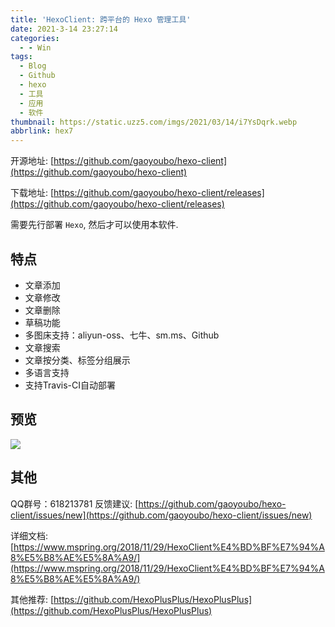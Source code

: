 ```yaml
---
title: 'HexoClient: 跨平台的 Hexo 管理工具'
date: 2021-3-14 23:27:14
categories:
  - - Win
tags:
  - Blog
  - Github
  - hexo
  - 工具
  - 应用
  - 软件
thumbnail: https://static.uzz5.com/imgs/2021/03/14/i7YsDqrk.webp
abbrlink: hex7
---
```



开源地址: [https://github.com/gaoyoubo/hexo-client](https://github.com/gaoyoubo/hexo-client) 

下载地址: [https://github.com/gaoyoubo/hexo-client/releases](https://github.com/gaoyoubo/hexo-client/releases) 

需要先行部署 `Hexo`, 然后才可以使用本软件.

## 特点

*   文章添加
*   文章修改
*   文章删除
*   草稿功能
*   多图床支持：aliyun-oss、七牛、sm.ms、Github
*   文章搜索
*   文章按分类、标签分组展示
*   多语言支持
*   支持Travis-CI自动部署

## 预览

![](https://static.uzz5.com/imgs/2021/03/14/vYvZbK8t.webp)

## 其他

QQ群号：618213781 反馈建议: [https://github.com/gaoyoubo/hexo-client/issues/new](https://github.com/gaoyoubo/hexo-client/issues/new) 

详细文档: [https://www.mspring.org/2018/11/29/HexoClient%E4%BD%BF%E7%94%A8%E5%B8%AE%E5%8A%A9/](https://www.mspring.org/2018/11/29/HexoClient%E4%BD%BF%E7%94%A8%E5%B8%AE%E5%8A%A9/) 

其他推荐: [https://github.com/HexoPlusPlus/HexoPlusPlus](https://github.com/HexoPlusPlus/HexoPlusPlus)